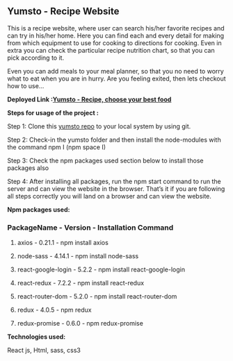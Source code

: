 ## Yumsto - Recipe Website

This is a recipe website, where user can search his/her favorite recipes and can try in his/her home. Here you can find each and every detail for making from which equipment to use for cooking to directions for cooking. Even in extra you can check the particular recipe nutrition chart, so that you can pick according to it.

Even you can add meals to your meal planner, so that you no need to worry what to eat when you are in hurry. Are you feeling exited, then lets checkout how to use...

**Deployed Link :[Yumsto - Recipe, choose your best food](https://yumsto-recipe-12.web.app/)**

**Steps for usage of the project :**

Step 1: Clone this [yumsto repo](https://github.com/attainu/frontend-project-avinod-kumar-au9/tree/dev) to your local system by using git.

Step 2: Check-in the yumsto folder and then install the node-modules with the command npm I (npm space I)

Step 3: Check the npm packages used section below to install those packages also

Step 4: After installing all packages, run the npm start command to run the server and can view the website in the browser. That’s it if you are following all steps correctly you will land on a browser and can view the website.

**Npm packages used:**

### PackageName - Version - Installation Command

1. axios - 0.21.1 - npm install axios

2. node-sass - 4.14.1 - npm install node-sass

3. react-google-login - 5.2.2 - npm install react-google-login

4. react-redux - 7.2.2 - npm install react-redux

5. react-router-dom - 5.2.0 - npm install react-router-dom

6. redux - 4.0.5 - npm redux

7. redux-promise - 0.6.0 - npm redux-promise

**Technologies used:**

React js, Html, sass, css3
